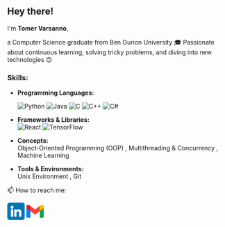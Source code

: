 ## Hey there!
I'm **Tomer Varsanno**,

a Computer Science graduate from Ben Gurion University 🎓
Passionate about continuous learning, solving tricky problems, and diving into new technologies 😊

### Skills:
* **Programming Languages:**
  
  ![Python](https://img.shields.io/badge/Code-Python-informational?style=flat&logo=python&logoColor=white&color=3776AB)
  ![Java](https://img.shields.io/badge/Code-Java-informational?style=flat&logo=java&logoColor=white&color=007396)
  ![C](https://img.shields.io/badge/Code-C-informational?style=flat&logo=c&logoColor=white&color=A8B9CC)
  ![C++](https://img.shields.io/badge/Code-C%2B%2B-informational?style=flat&logo=cplusplus&logoColor=white&color=00599C)
  ![C#](https://img.shields.io/badge/Code-C%23-informational?style=flat&logo=csharp&logoColor=white&color=239120)

* **Frameworks & Libraries:**  
  ![React](https://img.shields.io/badge/React-informational?style=flat&logo=react&logoColor=white&color=61DAFB)
  ![TensorFlow](https://img.shields.io/badge/TensorFlow-informational?style=flat&logo=tensorflow&logoColor=white&color=F7DF1E)
  
* **Concepts:**  
  Object-Oriented Programming (OOP) , Multithreading & Concurrency , Machine Learning

* **Tools & Environments:**  
  Unix Environment , Git


  
📫 How to reach me: 

[<img src='https://github.com/NaorGuetta/NaorGuetta/blob/main/icons/linkedin.png' alt='linkedin' height='40'>](www.linkedin.com/in/tomer-varsanno)
[<img src='https://github.com/NaorGuetta/NaorGuetta/blob/main/icons/gmail.png' alt='Gmail' width='40'>](mailto:tomer.varsanno1@gmail.com)
